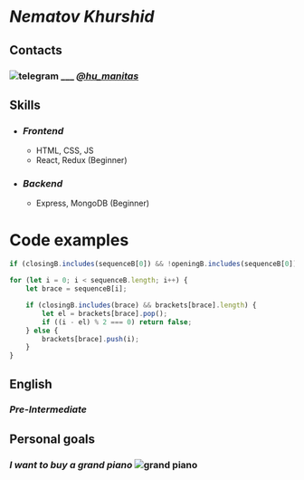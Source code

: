 # _Nematov Khurshid_

## Contacts

### ![telegram]() ___ [_@hu_manitas_](https://t.me/hu_manitas)

## Skills

* ### _Frontend_
    * HTML, CSS, JS
    * React, Redux (Beginner)
* ### _Backend_
    * Express, MongoDB (Beginner)

# Code examples

```javascript
if (closingB.includes(sequenceB[0]) && !openingB.includes(sequenceB[0])) return false;

for (let i = 0; i < sequenceB.length; i++) {
    let brace = sequenceB[i];

    if (closingB.includes(brace) && brackets[brace].length) {
        let el = brackets[brace].pop();
        if ((i - el) % 2 === 0) return false;
    } else {
        brackets[brace].push(i);
    }
}
```

## English

### _Pre-Intermediate_

## Personal goals

### _I want to buy a grand piano_  ![grand piano]()
